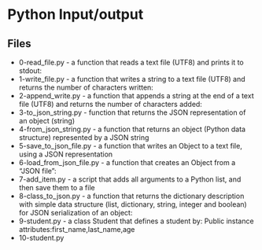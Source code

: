 # Python Input/output

## Files

* 0-read_file.py - a function that reads a text file (UTF8) and prints it to stdout:
* 1-write_file.py - a function that writes a string to a text file (UTF8) and returns the number of characters written:
* 2-append_write.py - a function that appends a string at the end of a text file (UTF8) and returns the number of characters added:
* 3-to_json_string.py -  function that returns the JSON representation of an object (string)
* 4-from_json_string.py -  a function that returns an object (Python data structure) represented by a JSON string
* 5-save_to_json_file.py - a function that writes an Object to a text file, using a JSON representation
* 6-load_from_json_file.py - a function that creates an Object from a “JSON file”:
* 7-add_item.py -  a script that adds all arguments to a Python list, and then save them to a file
* 8-class_to_json.py -  a function that returns the dictionary description with simple data structure (list, dictionary, string, integer and boolean) for JSON serialization of an object:
* 9-student.py -  a class Student that defines a student by:
Public instance attributes:first_name,last_name,age
* 10-student.py